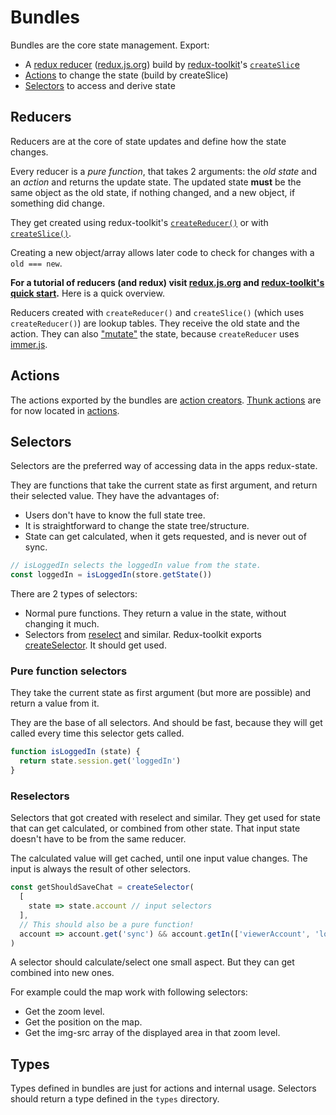 # Bundles

Bundles are the core state management. Export:
- A [redux reducer](#reducers) ([redux.js.org](https://redux.js.org/)) build by [redux-toolkit](https://redux-toolkit.js.org/)'s [`createSlic`e](https://redux-toolkit.js.org/api/createslice/)
- [Actions](#actions) to change the state (build by createSlice)
- [Selectors](#selectors) to access and derive state

## Reducers

Reducers are at the core of state updates and define how the state changes.

Every reducer is a *pure function*, that takes 2 arguments: the *old state* and an *action* and returns the update state. The updated state __must__ be the same object as the old state, if nothing changed, and a new object, if something did change.

They get created using redux-toolkit's [`createReducer()`](https://redux-toolkit.js.org/api/createReducer) or with [`createSlice()`](https://redux-toolkit.js.org/api/createslice/). 

Creating a new object/array allows later code to check for changes with a `old === new`.

__For a tutorial of reducers (and redux) visit [redux.js.org](https://redux.js.org/) and [redux-toolkit's quick start](https://redux-toolkit.js.org/introduction/quick-start).__ Here is a quick overview.

Reducers created with `createReducer()` and `createSlice()` (which uses `createReducer()`) are lookup tables. They receive the old state and the action. They can also ["mutate"](https://redux-toolkit.js.org/api/createReducer#direct-state-mutation "documentation about the direct-state mutation") the state, because `createReducer` uses [immer.js](https://immerjs.github.io/immer/docs/introduction "Introduction to Immer").

## Actions

The actions exported by the bundles are [action creators](https://redux.js.org/basics/actions#action-creators "Redux tutorial on actions and action creators"). [Thunk actions](https://github.com/reduxjs/redux-thunk "redux-thunk repository") are for now located in [actions](../actions).

## Selectors

Selectors are the preferred way of accessing data in the apps redux-state.

They are functions that take the current state as first argument, and return their selected value.
They have the advantages of:
- Users don't have to know the full state tree.
- It is straightforward to change the state tree/structure.
- State can get calculated, when it gets requested, and is never out of sync.

```javascript
// isLoggedIn selects the loggedIn value from the state.
const loggedIn = isLoggedIn(store.getState())
```

There are 2 types of selectors:
- Normal pure functions. They return a value in the state, without changing it much.
- Selectors from [reselect](https://www.npmjs.com/package/reselect) and similar. Redux-toolkit exports [createSelector](https://redux-toolkit.js.org/api/createSelector). It should get used.

### Pure function selectors

They take the current state as first argument (but more are possible) and return a value from it.

They are the base of all selectors. And should be fast, because they will get called every time this selector gets called.

```javascript
function isLoggedIn (state) {
  return state.session.get('loggedIn')
}
```

### Reselectors

Selectors that got created with reselect and similar. They get used for state that can get calculated, or combined from other state. That input state doesn't have to be from the same reducer.

The calculated value will get cached, until one input value changes.
The input is always the result of other selectors.

```javascript
const getShouldSaveChat = createSelector(
  [
    state => state.account // input selectors
  ],
  // This should also be a pure function!
  account => account.get('sync') && account.getIn(['viewerAccount', 'loggedIn'])
)
```

A selector should calculate/select one small aspect. But they can get combined into new ones.

For example could the map work with following selectors:
- Get the zoom level.
- Get the position on the map.
- Get the img-src array of the displayed area in that zoom level.

## Types

Types defined in bundles are just for actions and internal usage. Selectors should return a type defined in the `types` directory.
